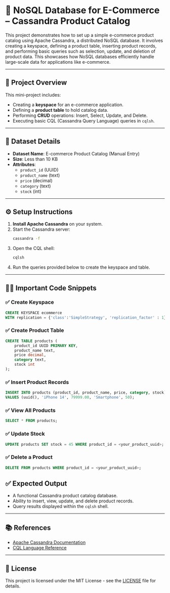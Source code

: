 # 🛒 NoSQL Database for E-Commerce – Cassandra Product Catalog

This project demonstrates how to set up a simple e-commerce product catalog using Apache Cassandra, a distributed NoSQL database. It involves creating a keyspace, defining a product table, inserting product records, and performing basic queries such as selection, update, and deletion of product data. This showcases how NoSQL databases efficiently handle large-scale data for applications like e-commerce.

---

## 📌 Project Overview

This mini-project includes:

- Creating a **keyspace** for an e-commerce application.
- Defining a **product table** to hold catalog data.
- Performing **CRUD** operations: Insert, Select, Update, and Delete.
- Executing basic CQL (Cassandra Query Language) queries in `cqlsh`.

---

## 🧾 Dataset Details

- **Dataset Name**: E-commerce Product Catalog (Manual Entry)
- **Size**: Less than 10 KB
- **Attributes**:
  - `product_id` (UUID)
  - `product_name` (text)
  - `price` (decimal)
  - `category` (text)
  - `stock` (int)

---

## ⚙️ Setup Instructions

1. **Install Apache Cassandra** on your system.
2. Start the Cassandra server:
   ```bash
   cassandra -f
   ```
3. Open the CQL shell:
   ```bash
   cqlsh
   ```
4. Run the queries provided below to create the keyspace and table.

---

## 🧑‍💻 Important Code Snippets

### ✅ Create Keyspace
```sql
CREATE KEYSPACE ecommerce
WITH replication = {'class':'SimpleStrategy', 'replication_factor' : 1};
```

### ✅ Create Product Table
```sql
CREATE TABLE products (
    product_id UUID PRIMARY KEY,
    product_name text,
    price decimal,
    category text,
    stock int
);
```

### ✅ Insert Product Records
```sql
INSERT INTO products (product_id, product_name, price, category, stock)
VALUES (uuid(), 'iPhone 14', 79999.00, 'Smartphone', 50);
```

### ✅ View All Products
```sql
SELECT * FROM products;
```

### ✅ Update Stock
```sql
UPDATE products SET stock = 45 WHERE product_id = <your_product_uuid>;
```

### ✅ Delete a Product
```sql
DELETE FROM products WHERE product_id = <your_product_uuid>;
```

## ✅ Expected Output

- A functional Cassandra product catalog database.
- Ability to insert, view, update, and delete product records.
- Query results displayed within the `cqlsh` shell.

---

## 📚 References

- [Apache Cassandra Documentation](https://cassandra.apache.org/doc/)
- [CQL Language Reference](https://cassandra.apache.org/doc/latest/cql/)

---

## 📄 License

This project is licensed under the MIT License - see the [LICENSE](LICENSE) file for details.

```
